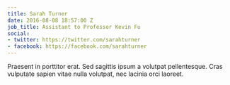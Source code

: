 ```yaml
---
title: Sarah Turner
date: 2016-08-08 18:57:00 Z
job_title: Assistant to Professor Kevin Fu
social:
- twitter: https://twitter.com/sarahturner
- facebook: https://facebook.com/sarahturner
---
```


Praesent in porttitor erat. Sed sagittis ipsum a volutpat pellentesque. Cras vulputate sapien vitae nulla volutpat, nec lacinia orci laoreet. 